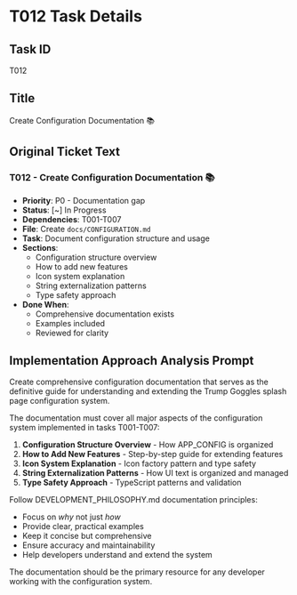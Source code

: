 # T012 Task Details

## Task ID
T012

## Title
Create Configuration Documentation 📚

## Original Ticket Text
### T012 - Create Configuration Documentation 📚
- **Priority**: P0 - Documentation gap
- **Status**: [~] In Progress
- **Dependencies**: T001-T007
- **File**: Create `docs/CONFIGURATION.md`
- **Task**: Document configuration structure and usage
- **Sections**:
  - Configuration structure overview
  - How to add new features
  - Icon system explanation
  - String externalization patterns
  - Type safety approach
- **Done When**:
  - Comprehensive documentation exists
  - Examples included
  - Reviewed for clarity

## Implementation Approach Analysis Prompt
Create comprehensive configuration documentation that serves as the definitive guide for understanding and extending the Trump Goggles splash page configuration system.

The documentation must cover all major aspects of the configuration system implemented in tasks T001-T007:
1. **Configuration Structure Overview** - How APP_CONFIG is organized
2. **How to Add New Features** - Step-by-step guide for extending features
3. **Icon System Explanation** - Icon factory pattern and type safety
4. **String Externalization Patterns** - How UI text is organized and managed
5. **Type Safety Approach** - TypeScript patterns and validation

Follow DEVELOPMENT_PHILOSOPHY.md documentation principles:
- Focus on *why* not just *how*
- Provide clear, practical examples
- Keep it concise but comprehensive
- Ensure accuracy and maintainability
- Help developers understand and extend the system

The documentation should be the primary resource for any developer working with the configuration system.